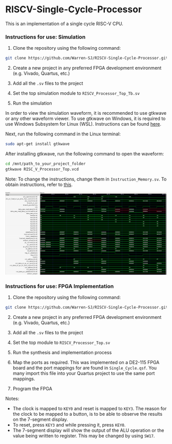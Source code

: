 # RISCV-Single-Cycle-Processor
This is an implementation of a single cycle RISC-V CPU.

### Instructions for use: Simulation

1. Clone the repository using the following command:
```bash
git clone https://github.com/Warren-SJ/RISCV-Single-Cycle-Processor.git
```

2. Create a new project in any preferred FPGA development environment (e.g. Vivado, Quartus, etc.)

3. Add all the `.sv` files to the project

4. Set the top simulation module to `RISCV_Processor_Top_Tb.sv`

5. Run the simulation

In order to view the simulation waveform, it is recommended to use gtkwave or any other waveform viewer. To use gtkwave on Windows, it is required to use Windows Subsystem for Linux (WSL). Instructions can be found [here](https://learn.microsoft.com/en-us/windows/wsl/install).

Next, run the following command in the Linux terminal:
```bash
sudo apt-get install gtkwave
```

After installing gtkwave, run the following command to open the waveform:
```bash
cd /mnt/path_to_your_project_folder
gtkwave RISC_V_Processor_Top.vcd
```

Note: To change the instructions, change them in `Instruction_Memory.sv`. To obtain instructions, refer to [this](https://luplab.gitlab.io/rvcodecjs/).

![Image of the simulation](Simulation.png)

### Instructions for use: FPGA Implementation

1. Clone the repository using the following command:
```bash
git clone https://github.com/Warren-SJ/RISCV-Single-Cycle-Processor.git
```

2. Create a new project in any preferred FPGA development environment (e.g. Vivado, Quartus, etc.)

3. Add all the `.sv` files to the project

4. Set the top module to `RISCV_Processor_Top.sv`

5. Run the synthesis and implementation process

6. Map the ports as required. This was implemented on a DE2-115 FPGA board and the port mappings for are found in ```Single_Cycle.qsf```. You many import this file into your Quartus project to use the same port mappings.

7. Program the FPGA

Notes:
- The clock is mapped to `KEY0` and reset is mapped to `KEY3`. The reason for the clock to be mapped to a button, is to be able to observe the results on the 7-segment display.
- To reset, press `KEY3` and while pressing it, press `KEY0`.
- The 7-segment display will show the output of the ALU operation or the value being written to register. This may be changed by using `SW17`.
